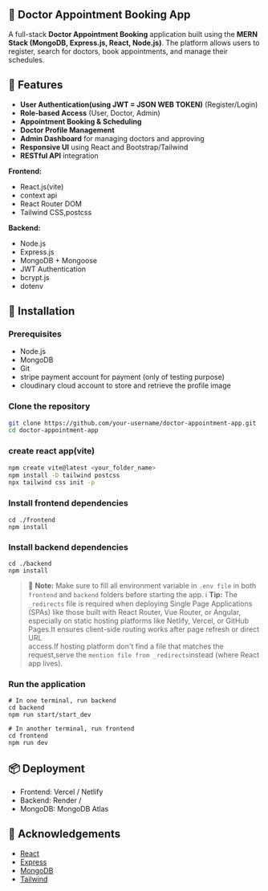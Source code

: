 ## 🏥 Doctor Appointment Booking App

A full-stack **Doctor Appointment Booking** application built using the **MERN Stack (MongoDB, Express.js, React, Node.js)**. The platform allows users to register, search for doctors, book appointments, and manage their schedules.

## 🚀 Features

- **User Authentication(using JWT = JSON WEB TOKEN)** (Register/Login)
- **Role-based Access** (User, Doctor, Admin)
- **Appointment Booking & Scheduling**
- **Doctor Profile Management**
- **Admin Dashboard** for managing doctors and approving
- **Responsive UI** using React and Bootstrap/Tailwind
- **RESTful API** integration

**Frontend:**
- React.js(vite)
- context api
- React Router DOM
- Tailwind CSS,postcss

**Backend:**
- Node.js
- Express.js
- MongoDB + Mongoose
- JWT Authentication
- bcrypt.js
- dotenv


## 🔧 Installation

### Prerequisites
- Node.js
- MongoDB
- Git
- stripe payment account for payment (only of testing purpose)
- cloudinary cloud account to store and retrieve the profile image

### Clone the repository

```bash
git clone https://github.com/your-username/doctor-appointment-app.git
cd doctor-appointment-app
```
### create react app(vite)

```bash
npm create vite@latest <your_folder_name>
npm install -D tailwind postcss
npx tailwind css init -p
```
### Install frontend dependencies

```
cd ./frontend
npm install
```
### Install backend dependencies

```
cd ./backend
npm install
```
> 📌 **Note:** Make sure to  fill all environment variable in `.env file` in both `frontend` and `backend` folders before starting the app.
  ℹ️ **Tip:** The  `_redirects` file is required when deploying Single Page Applications (SPAs) like those built with React Router, Vue Router, or Angular,     
              especially on static hosting platforms like Netlify, Vercel, or GitHub Pages.It ensures client-side routing works after page refresh or direct URL     
              access.If hosting platform don't find a file that matches the request,serve the `mention file from _redirects`instead (where React app lives).

### Run the application
```
# In one terminal, run backend
cd backend
npm run start/start_dev

# In another terminal, run frontend
cd frontend
npm run dev
```

## 📦 Deployment
- Frontend: Vercel / Netlify
- Backend: Render /
- MongoDB: MongoDB Atlas

## 🙌 Acknowledgements
- [React](https://reactjs.org/)
- [Express](https://expressjs.com/)
- [MongoDB](https://www.mongodb.com/)
- [Tailwind](https://tailwindcss.com/)



